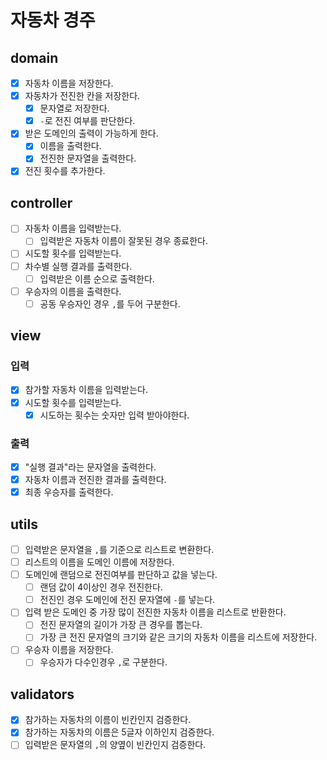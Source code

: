 # 자동차 경주

## domain

- [x] 자동차 이름을 저장한다.
- [x] 자동차가 전진한 칸을 저장한다.
    - [x] 문자열로 저장한다.
    - [x] `-`로 전진 여부를 판단한다.
- [x] 받은 도메인의 출력이 가능하게 한다.
    - [x] 이름을 출력한다.
    - [x] 전진한 문자열을 출력한다.
- [x] 전진 횟수를 추가한다.

## controller

- [ ] 자동차 이름을 입력받는다.
    - [ ] 입력받은 자동차 이름이 잘못된 경우 종료한다.
- [ ] 시도할 횟수를 입력받는다.
- [ ] 차수별 실행 결과를 출력한다.
    - [ ] 입력받은 이름 순으로 출력한다.
- [ ] 우승자의 이름을 출력한다.
    - [ ] 공동 우승자인 경우 `,`를 두어 구분한다.

## view

### 입력

- [x] 참가할 자동차 이름을 입력받는다.
- [x] 시도할 횟수를 입력받는다.
    - [x] 시도하는 횟수는 숫자만 입력 받아야한다.

### 출력

- [x] "실행 결과"라는 문자열을 출력한다.
- [x] 자동차 이름과 전진한 결과를 출력한다.
- [x] 최종 우승자를 출력한다.

## utils

- [ ] 입력받은 문자열을 `,`를 기준으로 리스트로 변환한다.
- [ ] 리스트의 이름을 도메인 이름에 저장한다.
- [ ] 도메인에 랜덤으로 전진여부를 판단하고 값을 넣는다.
    - [ ] 랜덤 값이 4이상인 경우 전진한다.
    - [ ] 전진인 경우 도메인에 전진 문자열에 `-`를 넣는다.
- [ ] 입력 받은 도메인 중 가장 많이 전진한 자동차 이름을 리스트로 반환한다.
    - [ ] 전진 문자열의 길이가 가장 큰 경우를 뽑는다.
    - [ ] 가장 큰 전진 문자열의 크기와 같은 크기의 자동차 이름을 리스트에 저장한다.
- [ ] 우승자 이름을 저장한다.
    - [ ] 우승자가 다수인경우 `,`로 구분한다.

## validators

- [x] 참가하는 자동차의 이름이 빈칸인지 검증한다.
- [x] 참가하는 자동차의 이름은 5글자 이하인지 검증한다.
- [ ] 입력받은 문자열의 `,`의 양옆이 빈칸인지 검증한다.
